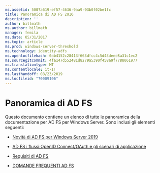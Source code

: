 ```yaml
---
ms.assetid: 5007a619-ef57-4636-9aa9-93b0f02be1fc
title: Panoramica di AD FS 2016
description: ''
author: billmath
ms.author: billmath
manager: femila
ms.date: 05/31/2017
ms.topic: article
ms.prod: windows-server-threshold
ms.technology: identity-adfs
ms.openlocfilehash: 0ab4152c28413f663dfcc4c5d43deee8a31c1ec2
ms.sourcegitcommit: 4fa147d552481d8279a5390f458a9f7788061977
ms.translationtype: MT
ms.contentlocale: it-IT
ms.lasthandoff: 08/23/2019
ms.locfileid: "70009106"
---
```

# <a name="ad-fs-overview"></a>Panoramica di AD FS



Questo documento contiene un elenco di tutte le panoramica della documentazione per AD FS per Windows Server. Sono inclusi gli elementi seguenti:
  
  
  
* [Novità di AD FS per Windows Server 2019](../ad-fs/overview/whats-new-active-directory-federation-services-windows-server.md)  
  
* [AD FS i flussi OpenID Connect/OAuth e gli scenari di applicazione](../ad-fs/overview/ad-fs-openid-connect-oauth-flows-scenarios.md) 

* [Requisiti di AD FS](../ad-fs/overview/AD-FS-2016-Requirements.md)

* [DOMANDE FREQUENTI AD FS](../ad-fs/overview/AD-FS-FAQ.md)

  
  

